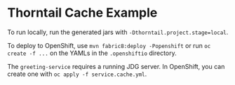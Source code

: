# Thorntail Cache Example

To run locally, run the generated jars with `-Dthorntail.project.stage=local`.

To deploy to OpenShift, use `mvn fabric8:deploy -Popenshift` or run `oc create -f ...` on the YAMLs in the `.openshiftio` directory. 
 
The `greeting-service` requires a running JDG server. In OpenShift, you can create one with `oc apply -f service.cache.yml`.
